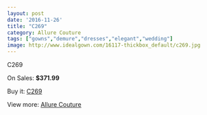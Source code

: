 ```yaml
---
layout: post
date: '2016-11-26'
title: "C269"
category: Allure Couture
tags: ["gowns","demure","dresses","elegant","wedding"]
image: http://www.idealgown.com/16117-thickbox_default/c269.jpg
---
```

C269

On Sales: **$371.99**
<a href="https://www.idealgown.com/en/allure-couture/6430-c269.html"><amp-img layout="responsive" width="600" height="600" src="//www.idealgown.com/16117-thickbox_default/c269.jpg" alt="C269 0" /></a>
<a href="https://www.idealgown.com/en/allure-couture/6430-c269.html"><amp-img layout="responsive" width="600" height="600" src="//www.idealgown.com/16118-thickbox_default/c269.jpg" alt="C269 1" /></a>

Buy it: [C269](https://www.idealgown.com/en/allure-couture/6430-c269.html "C269")

View more: [Allure Couture](https://www.idealgown.com/en/93-allure-couture "Allure Couture")